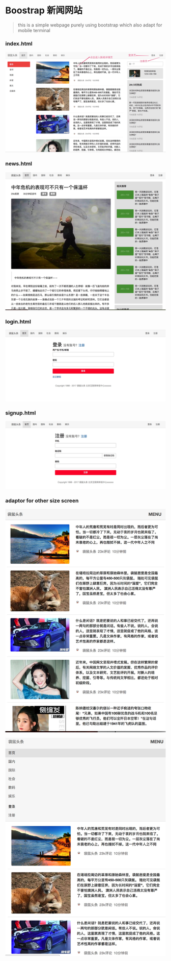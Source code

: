 # Boostrap 新闻网站

>this is a simple webpage purely using bootstrap which also adapt for mobile terminal


### index.html
![](media/15056416290658/15056430259342.jpg)


### news.html
![](media/15056416290658/15056431812430.jpg)

### login.html
![](media/15056416290658/15056432132175.jpg)

### signup.html
![](media/15056416290658/15056432493087.jpg)


### adaptor for other size screen
![](media/15056416290658/15056432953555.jpg)


![](media/15056416290658/15056433130351.jpg)

